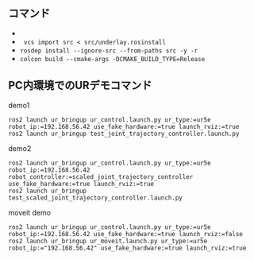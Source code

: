 ## コマンド
- 
- ` vcs import src < src/underlay.rosinstall`
- `rosdep install --ignore-src --from-paths src -y -r`
- `colcon build --cmake-args -DCMAKE_BUILD_TYPE=Release`

## PC内環境でのURデモコマンド
demo1
```
ros2 launch ur_bringup ur_control.launch.py ur_type:=ur5e robot_ip:=192.168.56.42 use_fake_hardware:=true launch_rviz:=true
ros2 launch ur_bringup test_joint_trajectory_controller.launch.py
```
demo2
```
ros2 launch ur_bringup ur_control.launch.py ur_type:=ur5e robot_ip:=192.168.56.42 robot_controller:=scaled_joint_trajectory_controller use_fake_hardware:=true launch_rviz:=true
ros2 launch ur_bringup test_scaled_joint_trajectory_controller.launch.py
```
moveit demo
```
ros2 launch ur_bringup ur_control.launch.py ur_type:=ur5e robot_ip:=192.168.56.42 use_fake_hardware:=true launch_rviz:=false
ros2 launch ur_bringup ur_moveit.launch.py ur_type:=ur5e robot_ip:="192.168.56.42" use_fake_hardware:=true launch_rviz:=true
```